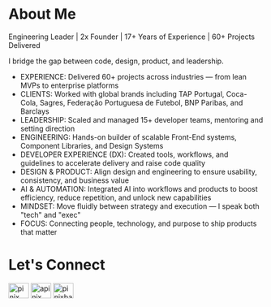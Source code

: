 # About Me

Engineering Leader | 2x Founder | 17+ Years of Experience | 60+ Projects Delivered

I bridge the gap between code, design, product, and leadership.

- EXPERIENCE: Delivered 60+ projects across industries — from lean MVPs to enterprise platforms
- CLIENTS: Worked with global brands including TAP Portugal, Coca-Cola, Sagres, Federação Portuguesa de Futebol, BNP Paribas, and Barclays
- LEADERSHIP: Scaled and managed 15+ developer teams, mentoring and setting direction
- ENGINEERING: Hands-on builder of scalable Front-End systems, Component Libraries, and Design Systems
- DEVELOPER EXPERIENCE (DX): Created tools, workflows, and guidelines to accelerate delivery and raise code quality
- DESIGN & PRODUCT: Align design and engineering to ensure usability, consistency, and business value
- AI & AUTOMATION: Integrated AI into workflows and products to boost efficiency, reduce repetition, and unlock new capabilities
- MINDSET: Move fluidly between strategy and execution — I speak both "tech" and "exec"
- FOCUS: Connecting people, technology, and purpose to ship products that matter

# Let's Connect

<p align="left">
  <a href="https://linkedin.com/in/pinix" target="blank"><img align="center" src="https://raw.githubusercontent.com/rahuldkjain/github-profile-readme-generator/master/src/images/icons/Social/linked-in-alt.svg" alt="pinix" height="30" width="40" /></a>
  <a href="https://twitter.com/apinix" target="blank"><img align="center" src="https://raw.githubusercontent.com/rahuldkjain/github-profile-readme-generator/master/src/images/icons/Social/twitter.svg" alt="apinix" height="30" width="40" /></a>
  <a href="https://instagram.com/pinixband" target="blank"><img align="center" src="https://raw.githubusercontent.com/rahuldkjain/github-profile-readme-generator/master/src/images/icons/Social/instagram.svg" alt="pinixband" height="30" width="40" /></a>
</p>
